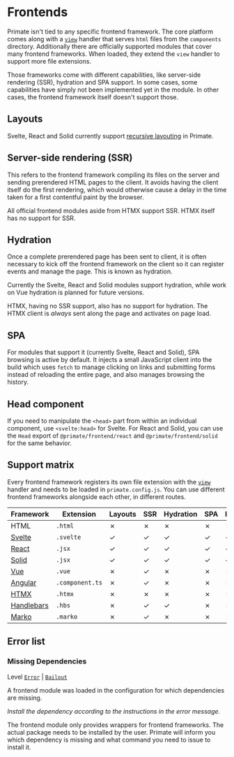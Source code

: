 # Frontends

Primate isn't tied to any specific frontend framework. The core platform comes 
along with a [`view`][view] handler that serves `html` files from the 
`components` directory. Additionally there are officially supported modules that
cover many frontend frameworks. When loaded, they extend the `view` handler
to support more file extensions.

Those frameworks come with different capabilities, like server-side rendering
(SSR), hydration and SPA support. In some cases, some capabilities have simply 
not been implemented yet in the module. In other cases, the frontend framework
itself doesn't support those.

## Layouts

Svelte, React and Solid currently support [recursive layouting][Layouts] in
Primate.

## Server-side rendering (SSR)

This refers to the frontend framework compiling its files on the server and
sending prerendered HTML pages to the client. It avoids having the client
itself do the first rendering, which would otherwise cause a delay in the time 
taken for a first contentful paint by the browser.

All official frontend modules aside from HTMX support SSR. HTMX itself has no
support for SSR.

## Hydration

Once a complete prerendered page has been sent to client, it is often necessary
to kick off the frontend framework on the client so it can register events and
manage the page. This is known as hydration.

Currently the Svelte, React and Solid modules support hydration, while work on
Vue hydration is planned for future versions.

HTMX, having no SSR support, also has no support for hydration. The HTMX client
is *always* sent along the page and activates on page load.

## SPA

For modules that support it (currently Svelte, React and Solid), SPA browsing
is active by default. It injects a small JavaScript client into the build which
uses `fetch` to manage clicking on links and submitting forms instead of 
reloading the entire page, and also manages browsing the history.

## Head component

If you need to manipulate the `<head>` part from within an individual
component, use `<svelte:head>` for Svelte. For React and Solid, you can use the
`Head` export of `@primate/frontend/react` and `@primate/frontend/solid` for
the same behavior.

## Support matrix

Every frontend framework registers its own file extension with the
[`view`][view] handler and needs to be loaded in `primate.config.js`. You can
use different frontend frameworks alongside each other, in different routes.

|Framework   |Extension      |Layouts|SSR|Hydration|SPA|Head|I18N|
|------------|---------------|-------|---|---------|---|----|----|
|HTML        |`.html`        |✗      |✗  |✗        |✗  |✗   |✗   |
|[Svelte]    |`.svelte`      |✓      |✓  |✓        |✓  |✓   |✓   |
|[React]     |`.jsx`         |✓      |✓  |✓        |✓  |✓   |✓   |
|[Solid]     |`.jsx`         |✓      |✓  |✓        |✓  |✓   |✓   |
|[Vue]       |`.vue`         |✗      |✓  |✗        |✗  |✗   |✗   |
|[Angular]   |`.component.ts`|✗      |✓  |✗        |✗  |✗   |✗   |
|[HTMX]      |`.htmx`        |✗      |✗  |✗        |✗  |✗   |✗   |
|[Handlebars]|`.hbs`         |✗      |✓  |✓        |✗  |✗   |✗   |
|[Marko]     |`.marko`       |✗      |✓  |✗        |✗  |✗   |✗   |

## Error list

### Missing Dependencies

Level [`Error`][error] | [`Bailout`][bailout]

A frontend module was loaded in the configuration for which dependencies are
missing.

*Install the dependency according to the instructions in the error message.*

The frontend module only provides wrappers for frontend frameworks. The actual
package needs to be installed by the user. Primate will inform you which
dependency is missing and what command you need to issue to install it.

[view]: /guide/responses#view
[Svelte]: /modules/svelte
[React]: /modules/react
[Solid]: /modules/solid
[Vue]: /modules/vue
[Angular]: /modules/angular
[HTMX]: /modules/htmx
[Handlebars]: /modules/handlebars
[Marko]: /modules/marko
[Layouts]: /guide/layouts
[I18N]: /modules/i18n
[bailout]: /guide/logging#bailout
[error]: /guide/logging#error
